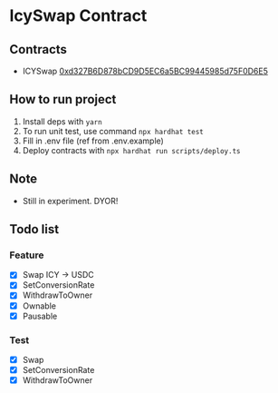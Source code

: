 # IcySwap Contract

## Contracts

- ICYSwap
  [0xd327B6D878bCD9D5EC6a5BC99445985d75F0D6E5](https://polygonscan.com/address/0xd327B6D878bCD9D5EC6a5BC99445985d75F0D6E5#readContract)

## How to run project

1. Install deps with `yarn`
2. To run unit test, use command `npx hardhat test`
3. Fill in .env file (ref from .env.example)
4. Deploy contracts with `npx hardhat run scripts/deploy.ts`

## Note

- Still in experiment. DYOR!

## Todo list

### Feature

- [x] Swap ICY -> USDC
- [x] SetConversionRate
- [x] WithdrawToOwner
- [x] Ownable
- [x] Pausable

### Test

- [x] Swap
- [x] SetConversionRate
- [x] WithdrawToOwner
